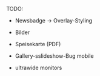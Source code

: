 TODO:
- Newsbadge -> Overlay-Styling

- Bilder
- Speisekarte (PDF)
- Gallery-sslideshow-Bug mobile
- ultrawide monitors
